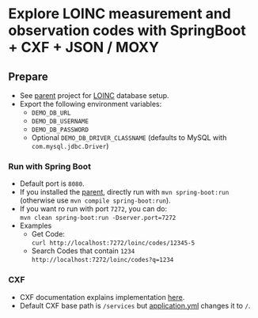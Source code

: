 # Explore LOINC measurement and observation codes with SpringBoot + CXF + JSON / MOXY
## Prepare
* See [parent](https://github.com/sfogo/rest-ways) project for [LOINC](https://loinc.org) database setup.
* Export the following environment variables:
  * `DEMO_DB_URL`
  * `DEMO_DB_USERNAME`
  * `DEMO_DB_PASSWORD`
  * Optional `DEMO_DB_DRIVER_CLASSNAME` (defaults to MySQL with `com.mysql.jdbc.Driver`)

### Run with Spring Boot
* Default port is `8080`.
* If you installed the [parent](https://github.com/sfogo/rest-ways), directly run with `mvn spring-boot:run` (otherwise use `mvn compile spring-boot:run`).
* If you want ro run with port `7272`, you can do:  
`mvn clean spring-boot:run -Dserver.port=7272`
* Examples  
  * Get Code:  
`curl http://localhost:7272/loinc/codes/12345-5`  
  * Search Codes that contain `1234`  
`http://localhost:7272/loinc/codes?q=1234`

### CXF
* CXF documentation explains implementation [here](http://cxf.apache.org/docs/springboot.html#SpringBoot-SpringBootCXFJAX-RSStarter).
* Default CXF base path is `/services` but [application.yml](src/main/resources/application.yml) changes it to `/`.
